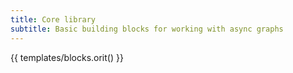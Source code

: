 ```yaml
---
title: Core library
subtitle: Basic building blocks for working with async graphs
---
```


{{ templates/blocks.orit() }}
